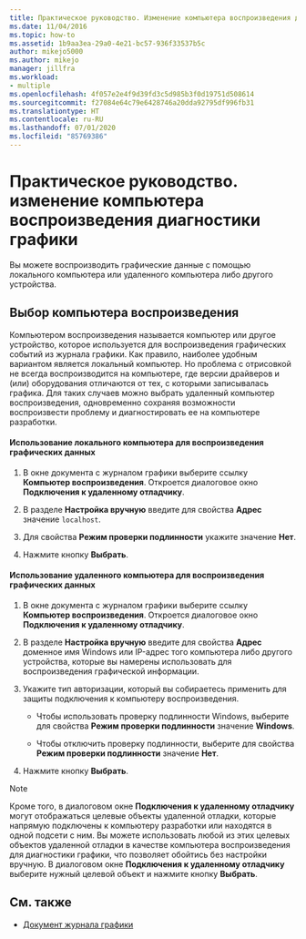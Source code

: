 ```yaml
---
title: Практическое руководство. Изменение компьютера воспроизведения диагностики графики | Документация Майкрософт
ms.date: 11/04/2016
ms.topic: how-to
ms.assetid: 1b9aa3ea-29a0-4e21-bc57-936f33537b5c
author: mikejo5000
ms.author: mikejo
manager: jillfra
ms.workload:
- multiple
ms.openlocfilehash: 4f057e2e4f9d39fd3c5d985b3f0d19751d508614
ms.sourcegitcommit: f27084e64c79e6428746a20dda92795df996fb31
ms.translationtype: HT
ms.contentlocale: ru-RU
ms.lasthandoff: 07/01/2020
ms.locfileid: "85769386"
---
```

# <a name="how-to-change-the-graphics-diagnostics-playback-machine"></a>Практическое руководство. изменение компьютера воспроизведения диагностики графики
Вы можете воспроизводить графические данные с помощью локального компьютера или удаленного компьютера либо другого устройства.

## <a name="choosing-a-playback-machine"></a>Выбор компьютера воспроизведения
 Компьютером воспроизведения называется компьютер или другое устройство, которое используется для воспроизведения графических событий из журнала графики. Как правило, наиболее удобным вариантом является локальный компьютер. Но проблема с отрисовкой не всегда воспроизводится на компьютере, где версии драйверов и (или) оборудования отличаются от тех, с которыми записывалась графика. Для таких случаев можно выбрать удаленный компьютер воспроизведения, одновременно сохраняя возможности воспроизвести проблему и диагностировать ее на компьютере разработки.

#### <a name="to-use-the-local-machine-to-play-back-graphics-information"></a>Использование локального компьютера для воспроизведения графических данных

1. В окне документа с журналом графики выберите ссылку **Компьютер воспроизведения**. Откроется диалоговое окно **Подключения к удаленному отладчику**.

2. В разделе **Настройка вручную** введите для свойства **Адрес** значение `localhost`.

3. Для свойства **Режим проверки подлинности** укажите значение **Нет**.

4. Нажмите кнопку **Выбрать**.

#### <a name="to-use-a-remote-machine-to-play-back-graphics-information"></a>Использование удаленного компьютера для воспроизведения графических данных

1. В окне документа с журналом графики выберите ссылку **Компьютер воспроизведения**. Откроется диалоговое окно **Подключения к удаленному отладчику**.

2. В разделе **Настройка вручную** введите для свойства **Адрес** доменное имя Windows или IP-адрес того компьютера либо другого устройства, которые вы намерены использовать для воспроизведения графической информации.

3. Укажите тип авторизации, который вы собираетесь применить для защиты подключения к компьютеру воспроизведения.

    - Чтобы использовать проверку подлинности Windows, выберите для свойства **Режим проверки подлинности** значение **Windows**.

    - Чтобы отключить проверку подлинности, выберите для свойства **Режим проверки подлинности** значение **Нет**.

4. Нажмите кнопку **Выбрать**.

> [!NOTE]
> Кроме того, в диалоговом окне **Подключения к удаленному отладчику** могут отображаться целевые объекты удаленной отладки, которые напрямую подключены к компьютеру разработки или находятся в одной подсети с ним. Вы можете использовать любой из этих целевых объектов удаленной отладки в качестве компьютера воспроизведения для диагностики графики, что позволяет обойтись без настройки вручную. В диалоговом окне **Подключения к удаленному отладчику** выберите нужный целевой объект и нажмите кнопку **Выбрать**.

## <a name="see-also"></a>См. также
- [Документ журнала графики](graphics-log-document.md)